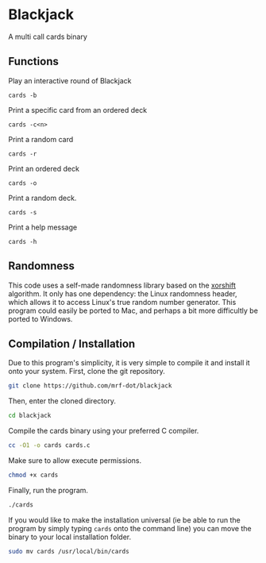 # Blackjack

A multi call cards binary

## Functions

Play an interactive round of Blackjack

```
cards -b
```

Print a specific card from an ordered deck

```
cards -c<n>
```

Print a random card

```
cards -r
```

Print an ordered deck

```
cards -o
```

Print a random deck.

```
cards -s
```

Print a help message

```
cards -h
```

## Randomness

This code uses a self-made randomness library based on the [xorshift](https://prng.di.unimi.it) algorithm. It only has one dependency: the Linux randomness header, which allows it to access Linux's true random number generator. This program could easily be ported to Mac, and perhaps a bit more difficultly be ported to Windows.

## Compilation / Installation

Due to this program's simplicity, it is very simple to compile it and install it onto your system. First, clone the git repository.

```sh
git clone https://github.com/mrf-dot/blackjack
```

Then, enter the cloned directory.

```sh
cd blackjack
```

Compile the cards binary using your preferred C compiler.

```sh
cc -O1 -o cards cards.c
```

Make sure to allow execute permissions.

```sh
chmod +x cards
```

Finally, run the program.

```sh
./cards
```

If you would like to make the installation universal (ie be able to run the program by simply typing `cards` onto the command line) you can move the binary to your local installation folder.

```sh
sudo mv cards /usr/local/bin/cards
```
